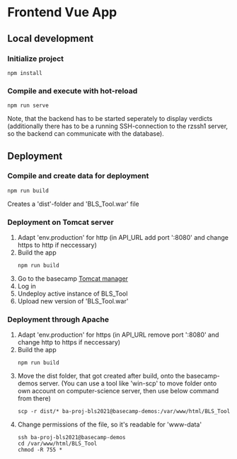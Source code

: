 # Frontend Vue App
## Local development
### Initialize project
```
npm install
```

### Compile and execute with hot-reload
```
npm run serve
```

Note, that the backend has to be started seperately to
display verdicts (additionally there has to be a running
SSH-connection to the rzssh1 server, so the backend can
communicate with the database).


## Deployment

### Compile and create data for deployment
```
npm run build
```
Creates a 'dist'-folder and 'BLS_Tool.war' file

### Deployment on Tomcat server
1. Adapt 'env.production' for http (in API_URL add port ':8080' and change https to http if neccessary)
2. Build the app
   ```
   npm run build
   ```
3. Go to the basecamp [Tomcat manager](http://basecamp-demos.informatik.uni-hamburg.de:8080/manager/html/) 
4. Log in 
5. Undeploy active instance of BLS_Tool
6. Upload new version of 'BLS_Tool.war'

### Deployment through Apache
1. Adapt 'env.production' for https (in API_URL remove port ':8080' and change http to https if neccessary)
2. Build the app
   ```
   npm run build
   ```
3. Move the dist folder, that got created after build, onto the basecamp-demos server.
   (You can use a tool like 'win-scp' to move folder onto own account on computer-science server, then use below command from there)
   ```
   scp -r dist/* ba-proj-bls2021@basecamp-demos:/var/www/html/BLS_Tool
   ```
4. Change permissions of the file, so it's readable for 'www-data'
   ```
   ssh ba-proj-bls2021@basecamp-demos
   cd /var/www/html/BLS_Tool
   chmod -R 755 *
   ```